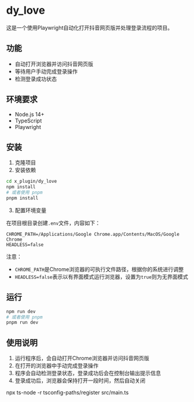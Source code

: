 # dy_love

这是一个使用Playwright自动化打开抖音网页版并处理登录流程的项目。

## 功能

- 自动打开浏览器并访问抖音网页版
- 等待用户手动完成登录操作
- 检测登录成功状态

## 环境要求

- Node.js 14+
- TypeScript
- Playwright

## 安装

1. 克隆项目
2. 安装依赖

```bash
cd x_plugin/dy_love
npm install
# 或者使用 pnpm
pnpm install
```

3. 配置环境变量

在项目根目录创建`.env`文件，内容如下：

```
CHROME_PATH=/Applications/Google Chrome.app/Contents/MacOS/Google Chrome
HEADLESS=false
```

注意：
- `CHROME_PATH`是Chrome浏览器的可执行文件路径，根据你的系统进行调整
- `HEADLESS=false`表示以有界面模式运行浏览器，设置为`true`则为无界面模式

## 运行

```bash
npm run dev
# 或者使用 pnpm
pnpm run dev
```

## 使用说明

1. 运行程序后，会自动打开Chrome浏览器并访问抖音网页版
2. 在打开的浏览器中手动完成登录操作
3. 程序会自动检测登录状态，登录成功后会在控制台输出提示信息
4. 登录成功后，浏览器会保持打开一段时间，然后自动关闭 

npx ts-node -r tsconfig-paths/register src/main.ts